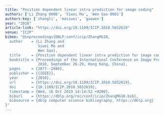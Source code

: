 ```yaml
---
title: "Position dependent linear intra prediction for image coding"
authors: ['Li Zhang 0006', 'Siwei Ma', 'Wen Gao 0001']
authors-key: ['zhangli', 'masiwei', 'gaowen']
year: "2010"
article-link: "https://doi.org/10.1109/ICIP.2010.5652619"
venue: "ICIP"
bibex: "@inproceedings{DBLP:conf/icip/ZhangMG10,
  author    = {Li Zhang and
               Siwei Ma and
               Wen Gao},
  title     = {Position dependent linear intra prediction for image coding},
  booktitle = {Proceedings of the International Conference on Image Processing, {ICIP}
               2010, September 26-29, Hong Kong, China},
  pages     = {2877--2880},
  publisher = {{IEEE}},
  year      = {2010},
  url       = {https://doi.org/10.1109/ICIP.2010.5652619},
  doi       = {10.1109/ICIP.2010.5652619},
  timestamp = {Wed, 16 Oct 2019 14:14:52 +0200},
  biburl    = {https://dblp.org/rec/conf/icip/ZhangMG10.bib},
  bibsource = {dblp computer science bibliography, https://dblp.org}
}"
---
```

